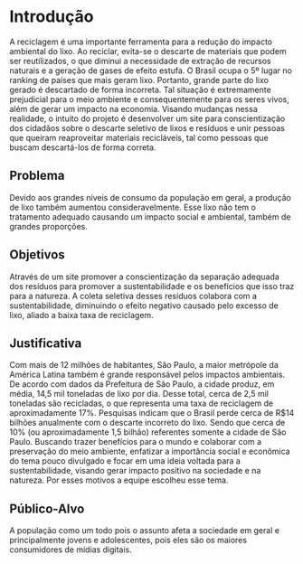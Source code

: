 # Introdução
A reciclagem é uma importante ferramenta para a redução do impacto ambiental do lixo. Ao reciclar, evita-se o descarte de materiais que podem ser reutilizados, o que diminui a necessidade de extração de recursos naturais e a geração de gases de efeito estufa.
O Brasil ocupa o 5º lugar no ranking de países que mais geram lixo. Portanto, grande parte do lixo gerado é descartado de forma incorreta. Tal situação é extremamente prejudicial para o meio ambiente e consequentemente para os seres vivos, além de gerar um impacto na economia. Visando mudanças nessa realidade, o intuito do projeto é desenvolver um site para conscientização dos cidadãos sobre o descarte seletivo de lixos e resíduos e unir pessoas que queiram reaproveitar materiais recicláveis, tal como pessoas que buscam descartá-los de forma correta.

## Problema
Devido aos grandes níveis de consumo da população em geral, a produção de lixo também aumentou consideravelmente. Esse lixo não tem o tratamento adequado causando um impacto social e ambiental, também de grandes proporções. 

## Objetivos
Através de um site promover a conscientização da separação adequada dos resíduos para promover a sustentabilidade e os benefícios que isso traz para a natureza.
A coleta seletiva desses resíduos colabora com a sustentabilidade, diminuindo o efeito negativo causado pelo excesso de lixo, aliado a baixa taxa de reciclagem.

## Justificativa
Com mais de 12 milhões de habitantes, São Paulo, a maior metrópole da América Latina também é grande responsável pelos impactos ambientais. De acordo com dados da Prefeitura de São Paulo, a cidade produz, em média, 14,5 mil toneladas de lixo por dia. Desse total, cerca de 2,5 mil toneladas são recicladas, o que representa uma taxa de reciclagem de aproximadamente 17%. Pesquisas indicam que o Brasil perde cerca de R$14 bilhões anualmente com o descarte incorreto do lixo. Sendo que cerca de 10% (ou aproximadamente 1,5 bilhão) referentes somente a cidade de São Paulo.
Buscando trazer benefícios para o mundo e colaborar com a preservação do meio ambiente, enfatizar a importância social e econômica do tema pouco divulgado e focar em uma ideia voltada para a sustentabilidade, visando gerar impacto positivo na sociedade e na natureza. Por esses motivos a equipe escolheu esse tema.

## Público-Alvo
A população como um todo pois o assunto afeta a sociedade em geral e principalmente jovens e adolescentes, pois eles são os maiores consumidores de mídias digitais.
